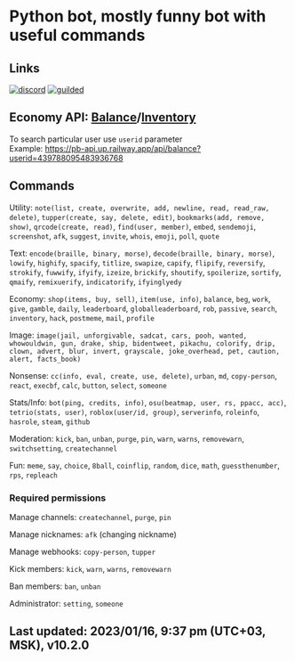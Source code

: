 # Python bot, mostly funny bot with useful commands

## Links

[![discord](https://img.shields.io/discord/910131051320475648?color=5865F2&label=Support%20server&logo=discord&logoColor=white)](https://discord.gg/jRK82RNx73) [![guilded](https://img.shields.io/badge/Guilded%20Support%20server-keNWeOPp-yellow)](https://www.guilded.gg/i/keNWeOPp?cid=bec0dc7b-4b97-41c7-aaa4-513d3e53f5e7&intent=chat)

## Economy API: [Balance](https://pb-api.up.railway.app/balance)/[Inventory](https://pb-api.up.railway.app/api/inventory)

To search particular user use `userid` parameter \
Example: <https://pb-api.up.railway.app/api/balance?userid=439788095483936768>

## Commands

Utility: `note(list, create, overwrite, add, newline, read, read_raw, delete)`, `tupper(create, say, delete, edit)`, `bookmarks(add, remove, show)`, `qrcode(create, read)`, `find(user, member)`, `embed`, `sendemoji`, `screenshot`, `afk`, `suggest`, `invite`, `whois`, `emoji`, `poll`, `quote`

Text: `encode(braille, binary, morse)`, `decode(braille, binary, morse)`, `lowify`, `highify`, `spacify`, `titlize`, `swapize`, `capify`, `flipify`, `reversify`, `strokify`, `fuwwify`, `ifyify`, `izeize`, `brickify`, `shoutify`, `spoilerize`, `sortify`, `qmaify`, `remixuerify`, `indicatorify`, `ifyinglyedy`

Economy: `shop(items, buy, sell)`, `item(use, info)`, `balance`, `beg`, `work`, `give`, `gamble`, `daily`, `leaderboard`, `globalleaderboard`, `rob`, `passive`, `search`, `inventory`, `hack`, `postmeme`, `mail`, `profile`

Image: `image(jail, unforgivable, sadcat, cars, pooh, wanted, whowouldwin, gun, drake, ship, bidentweet, pikachu, colorify, drip, clown, advert, blur, invert, grayscale, joke_overhead, pet, caution, alert, facts_book)`

Nonsense: `cc(info, eval, create, use, delete)`, `urban`, `md`, `copy-person`, `react`, `execbf`, `calc`, `button`, `select`, `someone`

Stats/Info: `bot(ping, credits, info)`, `osu(beatmap, user, rs, ppacc, acc)`, `tetrio(stats, user)`, `roblox(user/id, group)`, `serverinfo`, `roleinfo`, `hasrole`, `steam`, `github`

Moderation: `kick`, `ban`, `unban`, `purge`, `pin`, `warn`, `warns`, `removewarn`, `switchsetting`, `createchannel`

Fun: `meme`, `say`, `choice`, `8ball`, `coinflip`, `random`, `dice`, `math`, `guessthenumber`, `rps`, `repleach`

### Required permissions

Manage channels: `createchannel`, `purge`, `pin`

Manage nicknames: `afk` (changing nickname)

Manage webhooks: `copy-person`, `tupper`

Kick members: `kick`, `warn`, `warns`, `removewarn`

Ban members: `ban`, `unban`

Administrator: `setting`, `someone`

## Last updated: 2023/01/16, 9:37 pm (UTC+03, MSK), v10.2.0
